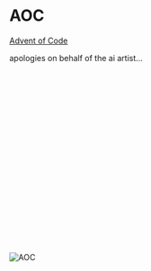 # AOC
[Advent of Code](https://adventofcode.com/)

apologies on behalf of the ai artist...
<br/><br/><br/><br/><br/><br/><br/><br/><br/><br/>
<br/><br/><br/><br/><br/><br/><br/><br/><br/><br/>

![AOC](https://u-static.fotor.com/images/text-to-image/result/PRO-0a7a7f4e967448bdb62be4c4e1ae468a.jpg)
